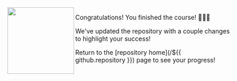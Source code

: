
<img src="https://octodex.github.com/images/welcometocat.png" align="left" height="150px" />

Congratulations! You finished the course! 🎉🎉🎉

We've updated the repository with a couple changes to highlight your success!

Return to the [repository home](/${{ github.repository }}) page to see your progress!